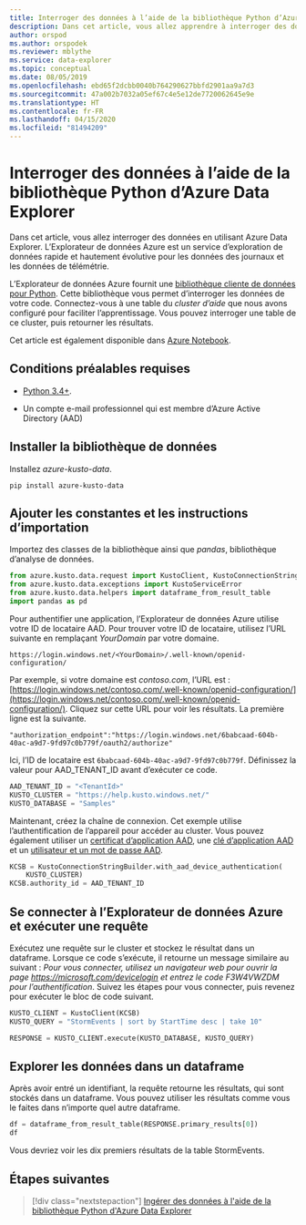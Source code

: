 ```yaml
---
title: Interroger des données à l’aide de la bibliothèque Python d’Azure Data Explorer
description: Dans cet article, vous allez apprendre à interroger des données à partir d’Azure Data Explorer à l’aide de Python.
author: orspod
ms.author: orspodek
ms.reviewer: mblythe
ms.service: data-explorer
ms.topic: conceptual
ms.date: 08/05/2019
ms.openlocfilehash: ebd65f2dcbb0040b764290627bbfd2901aa9a7d3
ms.sourcegitcommit: 47a002b7032a05ef67c4e5e12de7720062645e9e
ms.translationtype: HT
ms.contentlocale: fr-FR
ms.lasthandoff: 04/15/2020
ms.locfileid: "81494209"
---
```

# <a name="query-data-using-the-azure-data-explorer-python-library"></a>Interroger des données à l’aide de la bibliothèque Python d’Azure Data Explorer

Dans cet article, vous allez interroger des données en utilisant Azure Data Explorer. L’Explorateur de données Azure est un service d’exploration de données rapide et hautement évolutive pour les données des journaux et les données de télémétrie.

L’Explorateur de données Azure fournit une [bibliothèque cliente de données pour Python](https://github.com/Azure/azure-kusto-python/tree/master/azure-kusto-data). Cette bibliothèque vous permet d’interroger les données de votre code. Connectez-vous à une table du *cluster d’aide* que nous avons configuré pour faciliter l’apprentissage. Vous pouvez interroger une table de ce cluster, puis retourner les résultats.

Cet article est également disponible dans [Azure Notebook](https://notebooks.azure.com/ManojRaheja/libraries/KustoPythonSamples/html/QueryKusto.ipynb).

## <a name="prerequisites"></a>Conditions préalables requises

* [Python 3.4+](https://www.python.org/downloads/).

* Un compte e-mail professionnel qui est membre d’Azure Active Directory (AAD)

## <a name="install-the-data-library"></a>Installer la bibliothèque de données

Installez *azure-kusto-data*.

```
pip install azure-kusto-data
```

## <a name="add-import-statements-and-constants"></a>Ajouter les constantes et les instructions d’importation

Importez des classes de la bibliothèque ainsi que *pandas*, bibliothèque d’analyse de données.

```python
from azure.kusto.data.request import KustoClient, KustoConnectionStringBuilder
from azure.kusto.data.exceptions import KustoServiceError
from azure.kusto.data.helpers import dataframe_from_result_table
import pandas as pd
```

Pour authentifier une application, l’Explorateur de données Azure utilise votre ID de locataire AAD. Pour trouver votre ID de locataire, utilisez l’URL suivante en remplaçant *YourDomain* par votre domaine.

```
https://login.windows.net/<YourDomain>/.well-known/openid-configuration/
```

Par exemple, si votre domaine est *contoso.com*, l’URL est : [https://login.windows.net/contoso.com/.well-known/openid-configuration/](https://login.windows.net/contoso.com/.well-known/openid-configuration/). Cliquez sur cette URL pour voir les résultats. La première ligne est la suivante.

```
"authorization_endpoint":"https://login.windows.net/6babcaad-604b-40ac-a9d7-9fd97c0b779f/oauth2/authorize"
```

Ici, l’ID de locataire est `6babcaad-604b-40ac-a9d7-9fd97c0b779f`. Définissez la valeur pour AAD_TENANT_ID avant d’exécuter ce code.

```python
AAD_TENANT_ID = "<TenantId>"
KUSTO_CLUSTER = "https://help.kusto.windows.net/"
KUSTO_DATABASE = "Samples"
```

Maintenant, créez la chaîne de connexion. Cet exemple utilise l’authentification de l’appareil pour accéder au cluster. Vous pouvez également utiliser un [certificat d’application AAD](https://github.com/Azure/azure-kusto-python/blob/master/azure-kusto-data/tests/sample.py#L24), une [clé d’application AAD](https://github.com/Azure/azure-kusto-python/blob/master/azure-kusto-data/tests/sample.py#L20) et un [utilisateur et un mot de passe AAD](https://github.com/Azure/azure-kusto-python/blob/master/azure-kusto-data/tests/sample.py#L34).

```python
KCSB = KustoConnectionStringBuilder.with_aad_device_authentication(
    KUSTO_CLUSTER)
KCSB.authority_id = AAD_TENANT_ID
```

## <a name="connect-to-azure-data-explorer-and-execute-a-query"></a>Se connecter à l’Explorateur de données Azure et exécuter une requête

Exécutez une requête sur le cluster et stockez le résultat dans un dataframe. Lorsque ce code s’exécute, il retourne un message similaire au suivant : *Pour vous connecter, utilisez un navigateur web pour ouvrir la page https://microsoft.com/devicelogin et entrez le code F3W4VWZDM pour l’authentification*. Suivez les étapes pour vous connecter, puis revenez pour exécuter le bloc de code suivant.

```python
KUSTO_CLIENT = KustoClient(KCSB)
KUSTO_QUERY = "StormEvents | sort by StartTime desc | take 10"

RESPONSE = KUSTO_CLIENT.execute(KUSTO_DATABASE, KUSTO_QUERY)
```

## <a name="explore-data-in-dataframe"></a>Explorer les données dans un dataframe

Après avoir entré un identifiant, la requête retourne les résultats, qui sont stockés dans un dataframe. Vous pouvez utiliser les résultats comme vous le faites dans n’importe quel autre dataframe.

```python
df = dataframe_from_result_table(RESPONSE.primary_results[0])
df
```

Vous devriez voir les dix premiers résultats de la table StormEvents.

## <a name="next-steps"></a>Étapes suivantes

> [!div class="nextstepaction"]
> [Ingérer des données à l'aide de la bibliothèque Python d'Azure Data Explorer](python-ingest-data.md)
